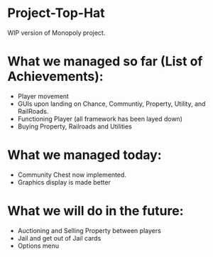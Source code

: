 # Project-Top-Hat
WIP version of Monopoly project.

# What we managed so far (List of Achievements):
  - Player movement
  - GUIs upon landing on Chance, Communtiy, Property, Utility, and RailRoads. 
  - Functioning Player (all framework has been layed down)
  - Buying Property, Railroads and Utilities

# What we managed today:
  - Community Chest now implemented. 
  - Graphics display is made better

# What we will do in the future:
  - Auctioning and Selling Property between players
  - Jail and get out of Jail cards
  - Options menu